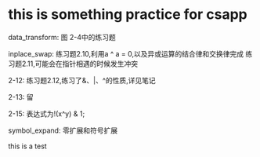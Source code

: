 # this is something practice for csapp

data_transform:
  图 2-4中的练习题

inplace_swap:
  练习题2.10,利用a ^ a = 0,以及异或运算的结合律和交换律完成
  练习题2.11,可能会在指针相遇的时候发生冲突

2-12:
  练习题2.12,练习了&、|、^的性质,详见笔记

2-13:
  留

2-15:
  表达式为!(x^y) & 1;

symbol_expand:
  零扩展和符号扩展

this is a test
